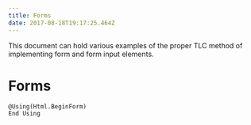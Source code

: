 ```yaml
---
title: Forms
date: 2017-08-18T19:17:25.464Z
---
```

This document can hold various examples of the proper TLC method of implementing form and form input elements.

# Forms

``` vbnet
@Using(Html.BeginForm)
End Using
```
